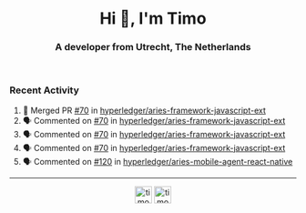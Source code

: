 <h1 align="center">Hi 👋, I'm Timo</h1>
<h3 align="center">A developer from Utrecht, The Netherlands</h3>
<br/>
<!-- https://github.com/rahuldkjain/github-profile-readme-generator --!>

<!--  <p align="left"><img src="https://github-readme-stats.vercel.app/api?username=timoglastra&show_icons=true&count_private=true&" alt="timoglastra" /></p> --!>

<!--
Github language stats
<p align="left"><img src="https://github-readme-stats.vercel.app/api/top-langs/?username=timoglastra&layout=compact" alt="timoglastra" /><p>
-->

<!-- Codestats language stats -->
<!-- <p align="left"><img src="https://codestats-readme.vercel.app/api/top-langs/?username=timoglastra&layout=compact&language_count=12" alt="timoglastra" /><p>    --!>
  
<h3>Recent Activity</h3>

<!--START_SECTION:activity-->
1. 🎉 Merged PR [#70](https://github.com/hyperledger/aries-framework-javascript-ext/pull/70) in [hyperledger/aries-framework-javascript-ext](https://github.com/hyperledger/aries-framework-javascript-ext)
2. 🗣 Commented on [#70](https://github.com/hyperledger/aries-framework-javascript-ext/issues/70) in [hyperledger/aries-framework-javascript-ext](https://github.com/hyperledger/aries-framework-javascript-ext)
3. 🗣 Commented on [#70](https://github.com/hyperledger/aries-framework-javascript-ext/issues/70) in [hyperledger/aries-framework-javascript-ext](https://github.com/hyperledger/aries-framework-javascript-ext)
4. 🗣 Commented on [#70](https://github.com/hyperledger/aries-framework-javascript-ext/issues/70) in [hyperledger/aries-framework-javascript-ext](https://github.com/hyperledger/aries-framework-javascript-ext)
5. 🗣 Commented on [#120](https://github.com/hyperledger/aries-mobile-agent-react-native/issues/120) in [hyperledger/aries-mobile-agent-react-native](https://github.com/hyperledger/aries-mobile-agent-react-native)
<!--END_SECTION:activity-->

---

<p align="center">
<a href="https://twitter.com/timoglastra" target="blank"><img align="center" src="https://cdn.jsdelivr.net/npm/simple-icons@3.0.1/icons/twitter.svg" alt="timoglastra" height="30" width="30" /></a>
<a href="https://linkedin.com/in/timoglastra" target="blank"><img align="center" src="https://cdn.jsdelivr.net/npm/simple-icons@3.0.1/icons/linkedin.svg" alt="timoglastra" height="30" width="30" /></a>
</p>



